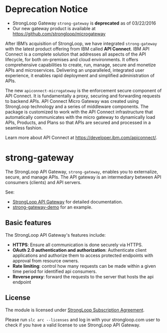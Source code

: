 # Deprecation Notice

- StrongLoop Gateway `strong-gateway` is **deprecated** as of 03/22/2016
- Our new gateway product is available at https://github.com/strongloop/microgateway

After IBM’s acquisition of StrongLoop, we have integrated `strong-gateway` with
the latest product offering from IBM called **API Connect**. IBM API Connect is
a complete solution that addresses all aspects of the API lifecycle, for both
on-premises and cloud environments. It offers comprehensive capabilities to
create, run, manage, secure and monetize APIs and microservices. Delivering an
unparalleled, integrated user experience, it enables rapid deployment and
simplified administration of APIs.

The new `apiconnect-microgateway` is the enforcement secure component of API
Connect. It is fundamentally a proxy, securing and forwarding requests to
backend APIs. API Connect Micro Gateway was created using StrongLoop technology
and a series of middleware components. The package is customized to work with
the API Connect infrastructure that automatically communicates with the micro
gateway to dynamically load APIs, Products, and Plans so that APIs are secured
and processed in a seamless fashion.

Learn more about API Connect at https://developer.ibm.com/apiconnect/.

# strong-gateway

The StrongLoop API Gateway, `strong-gateway`, enables you to  externalize,
secure, and manage APIs.  The API gateway is an intermediary between API consumers (clients) and API servers.

See:
- [StrongLoop API Gateway](http://docs.strongloop.com/display/LGW) for detailed documentation.
- [strong-gateway-demo](https://github.com/strongloop/strong-gateway-demo) for an example.

## Basic features

The StrongLoop API Gateway's features include:

- **HTTPS**: Ensure all communication is done securely via HTTPS.
- **OAuth 2.0 authentication and authorization**: Authenticate client
applications and authorize them to access protected endpoints with approval from
resource owners.
- **Rate limiting**: control how many requests can be made within a given time
period for identified api consumers.
- **Reverse proxy**: forward the requests to the server that hosts the api endpoint

## License

The module is licensed under [StrongLoop Subscription Agreement](https://strongloop.com/license/).

Please run `slc arc --licenses` and log in with your strongloop.com user to
check if you have a valid license to use StrongLoop API Gateway.

